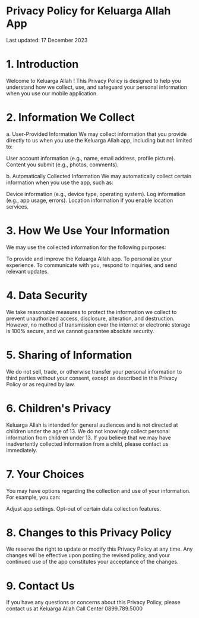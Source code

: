 

# Privacy Policy for Keluarga Allah App

Last updated: 17 December 2023

# 1. Introduction
Welcome to Keluarga Allah ! This Privacy Policy is designed to help you understand how we collect, use, and safeguard your personal information when you use our mobile application.

# 2. Information We Collect
a. User-Provided Information
We may collect information that you provide directly to us when you use the Keluarga Allah app, including but not limited to:

User account information (e.g., name, email address, profile picture).
Content you submit (e.g., photos, comments).

b. Automatically Collected Information
We may automatically collect certain information when you use the app, such as:

Device information (e.g., device type, operating system).
Log information (e.g., app usage, errors).
Location information if you enable location services.

# 3. How We Use Your Information
We may use the collected information for the following purposes:

To provide and improve the Keluarga Allah app.
To personalize your experience.
To communicate with you, respond to inquiries, and send relevant updates.

# 4. Data Security
We take reasonable measures to protect the information we collect to prevent unauthorized access, disclosure, alteration, and destruction. However, no method of transmission over the internet or electronic storage is 100% secure, and we cannot guarantee absolute security.

# 5. Sharing of Information
We do not sell, trade, or otherwise transfer your personal information to third parties without your consent, except as described in this Privacy Policy or as required by law.

# 6. Children's Privacy
Keluarga Allah is intended for general audiences and is not directed at children under the age of 13. We do not knowingly collect personal information from children under 13. If you believe that we may have inadvertently collected information from a child, please contact us immediately.

# 7. Your Choices
You may have options regarding the collection and use of your information. For example, you can:

Adjust app settings.
Opt-out of certain data collection features.

# 8. Changes to this Privacy Policy
We reserve the right to update or modify this Privacy Policy at any time. Any changes will be effective upon posting the revised policy, and your continued use of the app constitutes your acceptance of the changes.

# 9. Contact Us
If you have any questions or concerns about this Privacy Policy, please contact us at Keluarga Allah Call Center 0899.789.5000
